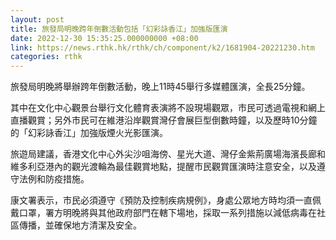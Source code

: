 ```yaml
---
layout: post
title: 旅發局明晚跨年倒數活動包括「幻彩詠香江」加強版匯演
date: 2022-12-30 15:35:25.000000000 +08:00
link: https://news.rthk.hk/rthk/ch/component/k2/1681904-20221230.htm
categories: rthk
---
```


旅發局明晚將舉辦跨年倒數活動，晚上11時45舉行多媒體匯演，全長25分鐘。

其中在文化中心觀景台舉行文化體育表演將不設現場觀眾，市民可透過電視和網上直播觀賞；另外市民可在維港沿岸觀賞灣仔會展巨型倒數時鐘，以及歷時10分鐘的「幻彩詠香江」加強版煙火光影匯演。

旅遊局建議，香港文化中心外尖沙咀海傍、星光大道、灣仔金紫荊廣場海濱長廊和維多利亞港內的觀光渡輪為最佳觀賞地點，提醒市民觀賞匯演時注意安全，以及遵守法例和防疫措施。

康文署表示，市民必須遵守《預防及控制疾病規例》，身處公眾地方時均須一直佩戴口罩，署方明晚將與其他政府部門在轄下場地，採取一系列措施以減低病毒在社區傳播，並確保地方清潔及安全。
